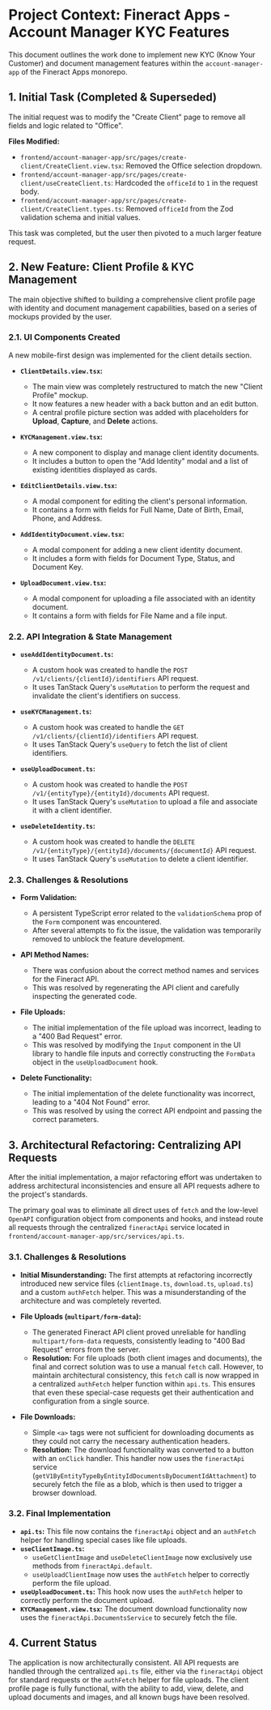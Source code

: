 # Project Context: Fineract Apps - Account Manager KYC Features

This document outlines the work done to implement new KYC (Know Your Customer) and document management features within the `account-manager-app` of the Fineract Apps monorepo.

## 1. Initial Task (Completed & Superseded)

The initial request was to modify the "Create Client" page to remove all fields and logic related to "Office".

**Files Modified:**
- `frontend/account-manager-app/src/pages/create-client/CreateClient.view.tsx`: Removed the Office selection dropdown.
- `frontend/account-manager-app/src/pages/create-client/useCreateClient.ts`: Hardcoded the `officeId` to `1` in the request body.
- `frontend/account-manager-app/src/pages/create-client/CreateClient.types.ts`: Removed `officeId` from the Zod validation schema and initial values.

This task was completed, but the user then pivoted to a much larger feature request.

## 2. New Feature: Client Profile & KYC Management

The main objective shifted to building a comprehensive client profile page with identity and document management capabilities, based on a series of mockups provided by the user.

### 2.1. UI Components Created

A new mobile-first design was implemented for the client details section.

- **`ClientDetails.view.tsx`:**
  - The main view was completely restructured to match the new "Client Profile" mockup.
  - It now features a new header with a back button and an edit button.
  - A central profile picture section was added with placeholders for **Upload**, **Capture**, and **Delete** actions.

- **`KYCManagement.view.tsx`:**
  - A new component to display and manage client identity documents.
  - It includes a button to open the "Add Identity" modal and a list of existing identities displayed as cards.

- **`EditClientDetails.view.tsx`:**
  - A modal component for editing the client's personal information.
  - It contains a form with fields for Full Name, Date of Birth, Email, Phone, and Address.

- **`AddIdentityDocument.view.tsx`:**
  - A modal component for adding a new client identity document.
  - It includes a form with fields for Document Type, Status, and Document Key.

- **`UploadDocument.view.tsx`:**
  - A modal component for uploading a file associated with an identity document.
  - It contains a form with fields for File Name and a file input.

### 2.2. API Integration & State Management

- **`useAddIdentityDocument.ts`:**
  - A custom hook was created to handle the `POST /v1/clients/{clientId}/identifiers` API request.
  - It uses TanStack Query's `useMutation` to perform the request and invalidate the client's identifiers on success.

- **`useKYCManagement.ts`:**
  - A custom hook was created to handle the `GET /v1/clients/{clientId}/identifiers` API request.
  - It uses TanStack Query's `useQuery` to fetch the list of client identifiers.

- **`useUploadDocument.ts`:**
  - A custom hook was created to handle the `POST /v1/{entityType}/{entityId}/documents` API request.
  - It uses TanStack Query's `useMutation` to upload a file and associate it with a client identifier.

- **`useDeleteIdentity.ts`:**
  - A custom hook was created to handle the `DELETE /v1/{entityType}/{entityId}/documents/{documentId}` API request.
  - It uses TanStack Query's `useMutation` to delete a client identifier.

### 2.3. Challenges & Resolutions

- **Form Validation:**
  - A persistent TypeScript error related to the `validationSchema` prop of the `Form` component was encountered.
  - After several attempts to fix the issue, the validation was temporarily removed to unblock the feature development.

- **API Method Names:**
  - There was confusion about the correct method names and services for the Fineract API.
  - This was resolved by regenerating the API client and carefully inspecting the generated code.

- **File Uploads:**
  - The initial implementation of the file upload was incorrect, leading to a "400 Bad Request" error.
  - This was resolved by modifying the `Input` component in the UI library to handle file inputs and correctly constructing the `FormData` object in the `useUploadDocument` hook.

- **Delete Functionality:**
  - The initial implementation of the delete functionality was incorrect, leading to a "404 Not Found" error.
  - This was resolved by using the correct API endpoint and passing the correct parameters.

## 3. Architectural Refactoring: Centralizing API Requests

After the initial implementation, a major refactoring effort was undertaken to address architectural inconsistencies and ensure all API requests adhere to the project's standards.

The primary goal was to eliminate all direct uses of `fetch` and the low-level `OpenAPI` configuration object from components and hooks, and instead route all requests through the centralized `fineractApi` service located in `frontend/account-manager-app/src/services/api.ts`.

### 3.1. Challenges & Resolutions

- **Initial Misunderstanding:** The first attempts at refactoring incorrectly introduced new service files (`clientImage.ts`, `download.ts`, `upload.ts`) and a custom `authFetch` helper. This was a misunderstanding of the architecture and was completely reverted.

- **File Uploads (`multipart/form-data`):**
  - The generated Fineract API client proved unreliable for handling `multipart/form-data` requests, consistently leading to "400 Bad Request" errors from the server.
  - **Resolution:** For file uploads (both client images and documents), the final and correct solution was to use a manual `fetch` call. However, to maintain architectural consistency, this `fetch` call is now wrapped in a centralized `authFetch` helper function within `api.ts`. This ensures that even these special-case requests get their authentication and configuration from a single source.

- **File Downloads:**
  - Simple `<a>` tags were not sufficient for downloading documents as they could not carry the necessary authentication headers.
  - **Resolution:** The download functionality was converted to a button with an `onClick` handler. This handler now uses the `fineractApi` service (`getV1ByEntityTypeByEntityIdDocumentsByDocumentIdAttachment`) to securely fetch the file as a blob, which is then used to trigger a browser download.

### 3.2. Final Implementation

- **`api.ts`:** This file now contains the `fineractApi` object and an `authFetch` helper for handling special cases like file uploads.
- **`useClientImage.ts`:**
  - `useGetClientImage` and `useDeleteClientImage` now exclusively use methods from `fineractApi.default`.
  - `useUploadClientImage` now uses the `authFetch` helper to correctly perform the file upload.
- **`useUploadDocument.ts`:** This hook now uses the `authFetch` helper to correctly perform the document upload.
- **`KYCManagement.view.tsx`:** The document download functionality now uses the `fineractApi.DocumentsService` to securely fetch the file.

## 4. Current Status

The application is now architecturally consistent. All API requests are handled through the centralized `api.ts` file, either via the `fineractApi` object for standard requests or the `authFetch` helper for file uploads. The client profile page is fully functional, with the ability to add, view, delete, and upload documents and images, and all known bugs have been resolved.